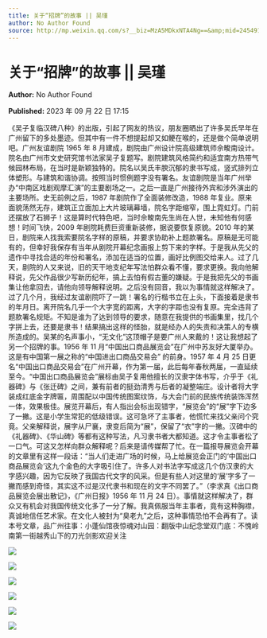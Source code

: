 ```yaml
---
title: 关于“招牌”的故事 || 吴瑾
author: No Author Found
source: http://mp.weixin.qq.com/s?__biz=MzA5MDkxNTA4Ng==&amp;mid=2454914202&amp;idx=1&amp;sn=56e750a3a576977435ff54d39ea30b41&amp;chksm=87a3ccfbb0d445eddc0c22a42091cab12ae94a70f2120d08eccd726386b6cf9cbd697d81768d&poc_token=HJ_Do2ejHyO-wNZGG8Q1S8FdPgy1YBBEob-nUEme
---
```


# 关于“招牌”的故事 || 吴瑾

**Author:** No Author Found

**Published:** 2023 年 09 月 22 日 17:15

《吴子复临汉碑八种》的出版，引起了网友的热议，朋友圈晒出了许多吴氏早年在广州留下的多处墨迹。但其中有一件不想提起却又如鲠在喉的，还是做个简单说明吧。广州友谊剧院 1965 年 8 月建成，剧院由广州设计院高级建筑师佘畯南设计。院名由广州市文史研究馆书法家吴子复题写。剧院建筑风格简约和适宜南方热带气候园林布局，在当时是新颖独特的。院名以吴氏丰腴沉郁的隶书写成，竖式排列立体塑形。与建筑和谐协调。按照当时惯例题字没有署名。友谊剧院是当年广州举办“中南区戏剧观摩汇演”的主要剧场之一。之后一直是广州接待外宾和涉外演出的主要场所。史无前例之后，1987 年剧院作了全面装修改造，1988 年复业。原来面貌荡然无存，建筑正立面加上大片玻璃幕墙，院名字距缩窄，围上霓虹灯。门前还摆放了石狮子！这是算时代特色吧，当时佘畯南先生尚在人世，未知他有何感想！时间飞快，2009 年剧院耗费巨资重新装修，据说要恢复原貌。2010 年的某日，剧院来人找我索要院名字样的原稿，并要求协助补上题款署名。原稿是无可能有的，但幸好我保存有当年从剧院开幕纪念画报上剪下来的字样。于是我从先父的遗作中寻找合适的年份和署名，添加在适当的位置，画好比例图交给来人。过了几天，剧院的人又来说，旧的天干地支纪年写法怕群众看不懂，要求更换。我向他解释说，先父作品很少写新历纪年，搞上去怕有假古董的嫌疑。于是我把先父的书画集让他拿回去，请他向领导解释说明。之后没有回音，我以为事情就这样解决了。过了几个月，我经过友谊剧院吓了一跳！署名的行楷书立在上头，下面接着是隶书的年月日。离开院名几乎一个大字宽的距离，大字的字距也没有复原。完全违背了题款署名规矩。不知是谁为了达到领导的要求，随意在我提供的书画集里，找几个字拼上去，还要是隶书！结果搞出这样的怪胎，就是经办人的失责和决策人的专横所造成的。吴某的名声事小，“无文化”这顶帽子是要广州人来戴的！这让我想起了另一个招牌的事。1956 年 11 月“中国出口商品展览会”在广州中苏友好大厦举办。这是有中国第一展之称的“中国进出口商品交易会”
的前身。1957 年 4 月 25 日更名“中国出口商品交易会”在广州开幕，作为第一届，此后每年春秋两届，一直延续至今。“中国出口商品展览会”展标由吴子复用他擅长的汉隶字体书写，介乎于《礼器碑》与《张迁碑》之间，兼有前者的挺劲清秀与后者的凝整端庄。设计者将大字装成红底金字牌匾，周围配以中国传统图案纹饰，与大会门前的民族传统装饰浑然一体，效果极佳。展览开幕后，有人指出会标出现错字，“展览会”的“展”字下边多了一撇。这是小学生常犯的低级错误。这可急坏了主事者，他慌忙来找父亲问个究竟。父亲解释说，展字从尸襄，隶变后简为“展”，保留了“衣”字的一撇。汉碑中的《礼器碑》、《华山碑》等都有这种写法，凡习隶书者大都知道。这才令主事者松了一口气。可这又怎样向群众解释呢？后来是请传媒帮了忙。在一篇报导展览会开幕的文章里有这样一段话：“当人们走进广场的时候，马上给展览会正门的‘中国出口商品展览会’这九个金色的大字吸引住了。许多人对书法字写成这几个仿汉隶的大字感兴趣，因为它反映了我国古代文字的风采。但是有些人对这里的‘展’字多了一撇而感到奇怪，其实这不过是汉代隶书和现在的文字不同罢了。”（李求真《出口商品展览会展出散记》，《广州日报》1956 年 11 月 24 日）。事情就这样解决了，群众又有机会对我国传统文化多了一分了解。我真佩服当年主事者，竟有这种胸襟，真诚地信任艺术家。在文化人被封为“臭老九”之后，这种事情恐怕不会再有了。读本号文章，品广州往事：小蓬仙馆夜惊魂对山园：翻版中山纪念堂双门底：不愧岭南第一街越秀山下的刀光剑影欢迎关注

![](https://mmbiz.qpic.cn/mmbiz_jpg/PJWG74pLsMZurtanuZJYEBJmGqeNafq89iafbLMxQTdcboFQG2cDHPibDoP3E6H3IPXmJXCDolNUyWhEFNGCkWeQ/640)

![](https://mmbiz.qpic.cn/mmbiz_jpg/PJWG74pLsMZurtanuZJYEBJmGqeNafq8VJRKeSendX5TWHO5o26xh4QpvKl3tibwNSDkmy1DthdZibKCMOL2Iyww/640)

![](https://mmbiz.qpic.cn/mmbiz_jpg/PJWG74pLsMZurtanuZJYEBJmGqeNafq8XkKmRuMpicjH6VyTeUrnL92fGgCpSpl23xev74wPP2iavCdibyiasjpPTQ/640)

![](https://mmbiz.qpic.cn/mmbiz_jpg/PJWG74pLsMZurtanuZJYEBJmGqeNafq8stiatuibUd7fqHaRchgUafwzT5eUPcOZ6hX4ib8XAiahyAIYZe7Jh2BOBA/640)

![](https://mmbiz.qpic.cn/mmbiz_jpg/PJWG74pLsMZurtanuZJYEBJmGqeNafq8ibN6qnL3LiboIry72WSugib7dRs0iby44KqtibKAeTh0W2F9qW4tHuNdPkQ/640)

![](https://mmbiz.qpic.cn/mmbiz_gif/fgnkxfGnnkS1Lbic0T0Bgibp0J1vhQJ7rCaUWCiccY1he4tZib7iaUCqhy7pzH0y3u4FVQN7whcwrajK9jicg3BgjF1Q/640?wx_fmt=gif&wxfrom=5&wx_lazy=1)
